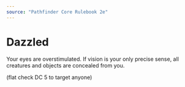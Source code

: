 ```yaml
---
source: "Pathfinder Core Rulebook 2e"
---
```

# Dazzled

Your eyes are overstimulated. If vision is your only precise sense, all creatures and objects are concealed from you.

(flat check DC 5 to target anyone)